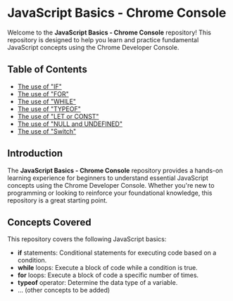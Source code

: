 # JavaScript Basics - Chrome Console

Welcome to the **JavaScript Basics - Chrome Console** repository! This repository is designed to help you learn and practice fundamental JavaScript concepts using the Chrome Developer Console.

## Table of Contents

- [The use of "IF"](/if.js)
- [The use of "FOR"](/for.js)
- [The use of "WHILE"](/while.js)
- [The use of "TYPEOF"](/typeof.js)
- [The use of "LET or CONST"](/vars.js)
- [The use of "NULL and UNDEFINED"](/n&u.js)
- [The use of "Switch"](/switch.js)

## Introduction

The **JavaScript Basics - Chrome Console** repository provides a hands-on learning experience for beginners to understand essential JavaScript concepts using the Chrome Developer Console. Whether you're new to programming or looking to reinforce your foundational knowledge, this repository is a great starting point.

## Concepts Covered

This repository covers the following JavaScript basics:

- **if** statements: Conditional statements for executing code based on a condition.
- **while** loops: Execute a block of code while a condition is true.
- **for** loops: Execute a block of code a specific number of times.
- **typeof** operator: Determine the data type of a variable.
- ... (other concepts to be added)
